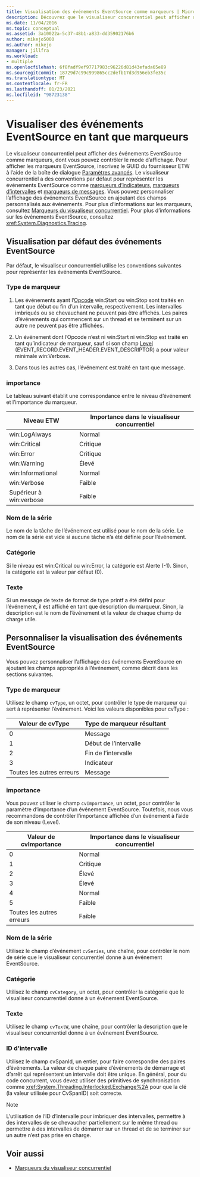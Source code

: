```yaml
---
title: Visualisation des événements EventSource comme marqueurs | Microsoft Docs
description: Découvrez que le visualiseur concurrentiel peut afficher des événements EventSource en tant que marqueurs, et vous pouvez contrôler l’affichage des marqueurs.
ms.date: 11/04/2016
ms.topic: conceptual
ms.assetid: 3a10022a-5c37-48b1-a833-dd35902176b6
author: mikejo5000
ms.author: mikejo
manager: jillfra
ms.workload:
- multiple
ms.openlocfilehash: 6f8fadf9ef97717983c96226d81d43efada65e89
ms.sourcegitcommit: 18729d7c99c999865cc2defb17d3d956eb3fe35c
ms.translationtype: MT
ms.contentlocale: fr-FR
ms.lasthandoff: 01/23/2021
ms.locfileid: "98723138"
---
```

# <a name="visualize-eventsource-events-as-markers"></a>Visualiser des événements EventSource en tant que marqueurs
Le visualiseur concurrentiel peut afficher des événements EventSource comme marqueurs, dont vous pouvez contrôler le mode d’affichage. Pour afficher les marqueurs EventSource, inscrivez le GUID du fournisseur ETW à l’aide de la boîte de dialogue [Paramètres avancés](../profiling/advanced-settings-dialog-box-concurrency-visualizer.md). Le visualiseur concurrentiel a des conventions par défaut pour représenter les événements EventSource comme [marqueurs d’indicateurs](../profiling/flag-markers.md), [marqueurs d’intervalles](../profiling/span-markers.md) et [marqueurs de messages](../profiling/message-markers.md). Vous pouvez personnaliser l’affichage des événements EventSource en ajoutant des champs personnalisés aux événements. Pour plus d’informations sur les marqueurs, consultez [Marqueurs du visualiseur concurrentiel](../profiling/concurrency-visualizer-markers.md). Pour plus d’informations sur les événements EventSource, consultez <xref:System.Diagnostics.Tracing>.

## <a name="default-visualization-of-eventsource-events"></a>Visualisation par défaut des événements EventSource
 Par défaut, le visualiseur concurrentiel utilise les conventions suivantes pour représenter les événements EventSource.

### <a name="marker-type"></a>Type de marqueur

1. Les événements ayant l’[Opcode](/windows/desktop/WES/eventmanifestschema-opcodetype-complextype) win:Start ou win:Stop sont traités en tant que début ou fin d’un intervalle, respectivement.  Les intervalles imbriqués ou se chevauchant ne peuvent pas être affichés. Les paires d’événements qui commencent sur un thread et se terminent sur un autre ne peuvent pas être affichées.

2. Un événement dont l’Opcode n’est ni win:Start ni win:Stop est traité en tant qu’indicateur de marqueur, sauf si son champ [Level](/windows/desktop/WES/defining-severity-levels) (EVENT_RECORD.EVENT_HEADER.EVENT_DESCRIPTOR) a pour valeur minimale win:Verbose.

3. Dans tous les autres cas, l’événement est traité en tant que message.

### <a name="importance"></a>importance
 Le tableau suivant établit une correspondance entre le niveau d’événement et l’importance du marqueur.

|Niveau ETW|Importance dans le visualiseur concurrentiel|
|---------------|---------------------------------------|
|win:LogAlways|Normal|
|win:Critical|Critique|
|win:Error|Critique|
|win:Warning|Élevé|
|win:Informational|Normal|
|win:Verbose|Faible|
|Supérieur à win:verbose|Faible|

### <a name="series-name"></a>Nom de la série
 Le nom de la tâche de l’événement est utilisé pour le nom de la série. Le nom de la série est vide si aucune tâche n’a été définie pour l’événement.

### <a name="category"></a>Catégorie
 Si le niveau est win:Critical ou win:Error, la catégorie est Alerte (-1). Sinon, la catégorie est la valeur par défaut (0).

### <a name="text"></a>Texte
 Si un message de texte de format de type printf a été défini pour l’événement, il est affiché en tant que description du marqueur. Sinon, la description est le nom de l’événement et la valeur de chaque champ de charge utile.

## <a name="customize-visualization-of-eventsource-events"></a>Personnaliser la visualisation des événements EventSource
 Vous pouvez personnaliser l’affichage des événements EventSource en ajoutant les champs appropriés à l’événement, comme décrit dans les sections suivantes.

### <a name="marker-type"></a>Type de marqueur
 Utilisez le champ `cvType`, un octet, pour contrôler le type de marqueur qui sert à représenter l’événement. Voici les valeurs disponibles pour cvType :

|Valeur de cvType|Type de marqueur résultant|
|------------------|---------------------------|
|0|Message|
|1|Début de l’intervalle|
|2|Fin de l’intervalle|
|3|Indicateur|
|Toutes les autres erreurs|Message|

### <a name="importance"></a>importance
 Vous pouvez utiliser le champ `cvImportance`, un octet, pour contrôler le paramètre d’importance d’un événement EventSource. Toutefois, nous vous recommandons de contrôler l’importance affichée d’un événement à l’aide de son niveau (Level).

|Valeur de cvImportance|Importance dans le visualiseur concurrentiel|
|------------------------|---------------------------------------|
|0|Normal|
|1|Critique|
|2|Élevé|
|3|Élevé|
|4|Normal|
|5|Faible|
|Toutes les autres erreurs|Faible|

### <a name="series-name"></a>Nom de la série
 Utilisez le champ d’événement `cvSeries`, une chaîne, pour contrôler le nom de série que le visualiseur concurrentiel donne à un événement EventSource.

### <a name="category"></a>Catégorie
 Utilisez le champ `cvCategory`, un octet, pour contrôler la catégorie que le visualiseur concurrentiel donne à un événement EventSource.

### <a name="text"></a>Texte
 Utilisez le champ `cvTextW`, une chaîne, pour contrôler la description que le visualiseur concurrentiel donne à un événement EventSource.

### <a name="spanid"></a>ID d’intervalle
 Utilisez le champ cvSpanId, un entier, pour faire correspondre des paires d’événements. La valeur de chaque paire d’événements de démarrage et d’arrêt qui représentent un intervalle doit être unique. En général, pour du code concurrent, vous devez utiliser des primitives de synchronisation comme <xref:System.Threading.Interlocked.Exchange%2A> pour que la clé (la valeur utilisée pour CvSpanID) soit correcte.

> [!NOTE]
> L’utilisation de l’ID d’intervalle pour imbriquer des intervalles, permettre à des intervalles de se chevaucher partiellement sur le même thread ou permettre à des intervalles de démarrer sur un thread et de se terminer sur un autre n’est pas prise en charge.

## <a name="see-also"></a>Voir aussi
- [Marqueurs du visualiseur concurrentiel](../profiling/concurrency-visualizer-markers.md)